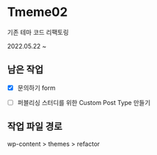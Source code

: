 # Tmeme02

기존 테마 코드 리팩토링

2022.05.22 ~

## 남은 작업

- [x] 문의하기 form
- [ ] 퍼블리싱 스터디를 위한 Custom Post Type 만들기


## 작업 파일 경로

wp-content > themes > refactor
